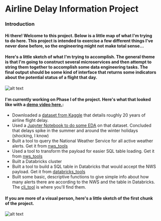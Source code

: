 # Airline Delay Information Project

### Introduction

#### Hi there! Welcome to this project. Below is a little map of what I'm trying to do here. This project is intended to exercise a few different things I've never done before, so the engineering might not make total sense...

#### Here's a little sketch of what I'm trying to accomplish. The general theme is that I'm going to construct several microservices and then attempt to string them together to accomplish some data engineering tasks. The final output should be some kind of interface that returns some indicators about the potential status of a flight that day.

![alt text](https://github.com/nogibjj/Kroening-Airline-Project/blob/99b21adb679ab6226cf233a227a22814304b29d6/little_tools/Roadmap.png?raw=true)

#### I'm currently working on Phase I of the project. Here's what that looked like with a [demo video here.](https://youtu.be/RnMwroCijJQ):

* Downloaded a [dataset from Kaggle](https://www.kaggle.com/datasets/ryanjt/airline-delay-cause) that details roughly 20 years of airline flight delay.
* Used a [Jupyter Notebook to do some EDA](https://github.com/nogibjj/Kroening-Airline-Project/blob/76239f9003a85e5217d82fcfa0d99335b9d10a5a/Airline_Delay_EDA.ipynb) on that dataset. Concluded that delays spike in the summer and around the winter holidays (shocking, I know)
* Built a tool to query the National Weather Service for all active weather alerts. Get it from [nws_tools](https://github.com/nogibjj/Kroening-Airline-Project/blob/76239f9003a85e5217d82fcfa0d99335b9d10a5a/nws_tools.py)
* Used a tool to transform the payload for easier SQL table loading. Get it from [nws_tools](https://github.com/nogibjj/Kroening-Airline-Project/blob/76239f9003a85e5217d82fcfa0d99335b9d10a5a/nws_tools.py)
* Built a Databricks cluster
* Built a tool to build a SQL table in Databricks that would accept the NWS payload. Get it from [databricks_tools](https://github.com/nogibjj/Kroening-Airline-Project/blob/76239f9003a85e5217d82fcfa0d99335b9d10a5a/databricks_tools.py)
* Built some basic, descriptive functions to give simple info about how many alerts there are according to the NWS and the table in Databricks. The [cli_tool](https://github.com/nogibjj/Kroening-Airline-Project/blob/76239f9003a85e5217d82fcfa0d99335b9d10a5a/cli_nws_query.py) is where you'll find them.

#### If you are more of a visual person, here's a little sketch of the first chunk of the project.

![alt text](https://github.com/nogibjj/Kroening-Airline-Project/blob/1e666b55279e12153f783edccfb3b2813d2b118b/little_tools/Phase_I.png?raw=true)

